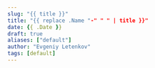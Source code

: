 ```yaml
---
slug: "{{ title }}"
title: "{{ replace .Name "-" " " | title }}"
date: {{ .Date }}
draft: true
aliases: ["default"]
author: "Evgeniy Letenkov"
tags: [default]
---
```


